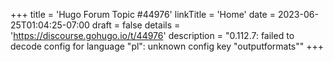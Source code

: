 +++
title = 'Hugo Forum Topic #44976'
linkTitle = 'Home'
date = 2023-06-25T01:04:25-07:00
draft = false
details = 'https://discourse.gohugo.io/t/44976'
description = "0.112.7: failed to decode config for language "pl": unknown config key "outputformats""
+++
